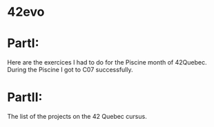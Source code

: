 # 42evo

# PartI:
Here are the exercices I had to do for the Piscine month of 42Quebec. During the Piscine I got to C07 successfully.


# PartII:

The list of the projects on the 42 Quebec cursus. 